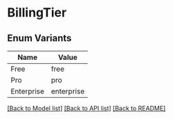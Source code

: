 # BillingTier

## Enum Variants

| Name | Value |
|---- | -----|
| Free | free |
| Pro | pro |
| Enterprise | enterprise |


[[Back to Model list]](../README.md#documentation-for-models) [[Back to API list]](../README.md#documentation-for-api-endpoints) [[Back to README]](../README.md)


